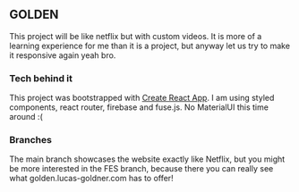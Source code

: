 ## GOLDEN
This project will be like netflix but with custom videos. It is more of a learning experience for me than it is a project,
but anyway let us try to make it responsive again yeah bro.

### Tech behind it

This project was bootstrapped with [Create React App](https://github.com/facebook/create-react-app).
I am using styled components, react router, firebase and fuse.js.
No MaterialUI this time around :(

### Branches
The main branch showcases the website exactly like Netflix, but you might be more interested in the FES branch, because
there you can really see what golden.lucas-goldner.com has to offer!
